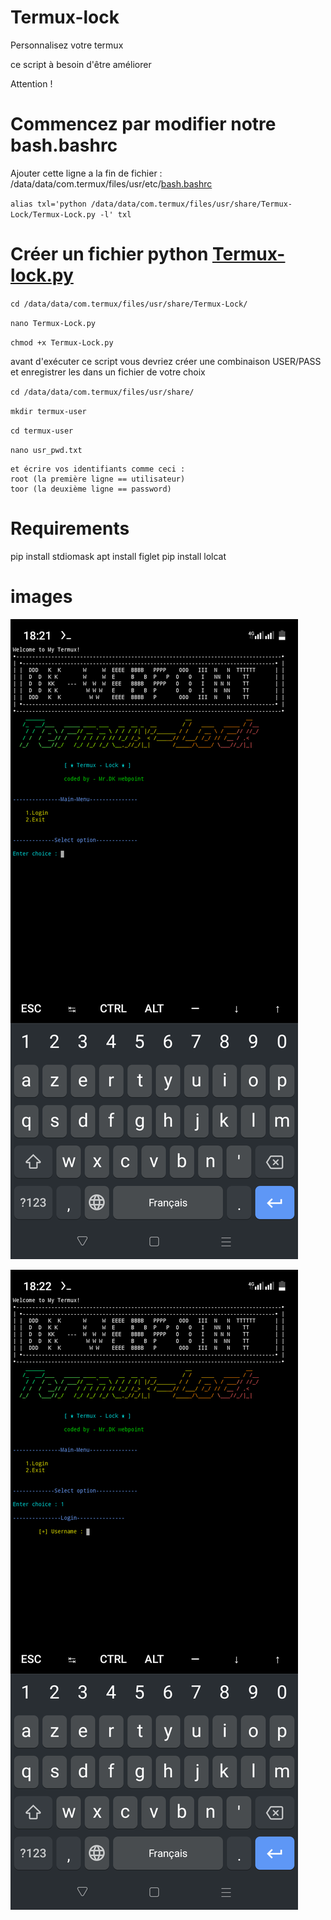 # Termux-lock
Personnalisez votre termux 

ce script à besoin d'être améliorer

Attention !

# Commencez par modifier notre bash.bashrc 

   Ajouter cette ligne a la fin de fichier :
/data/data/com.termux/files/usr/etc/[bash.bashrc](https://github.com/Dkwebpoint/Termux-lock/blob/2ed3fc87c5c4a234b060a26847bf1797d354d04f/bash.bashrc)

`alias txl='python /data/data/com.termux/files/usr/share/Termux-Lock/Termux-Lock.py -l'
txl`

# Créer un fichier python [Termux-lock.py](https://github.com/Dkwebpoint/Termux-lock/blob/1ba676f659edadcd577dbde63130bbd5ab162007/Termux-lock.py)
`cd /data/data/com.termux/files/usr/share/Termux-Lock/`

`nano Termux-Lock.py`

`chmod +x Termux-Lock.py`

avant d'exécuter ce script vous devriez créer une combinaison USER/PASS 
    et enregistrer les dans un fichier de votre choix 
    
`cd /data/data/com.termux/files/usr/share/`
    
`mkdir termux-user`
    
`cd termux-user`
    
`nano usr_pwd.txt`

    et écrire vos identifiants comme ceci :
    root (la première ligne == utilisateur)
    toor (la deuxième ligne == password)
# Requirements 

pip install stdiomask
apt install figlet
pip install lolcat


# images
![termux lock in action](https://github.com/Dkwebpoint/Termux-lock/blob/0c740c6b0c3a90f1a5e88492d64661afdb56a372/Screenshot_20230702-182130.png)

![termux lock in action](https://github.com/Dkwebpoint/Termux-lock/blob/9f514f0aaff4398e8be08dbd5ca37c90e423ef3c/Screenshot_20230702-182204.png)
